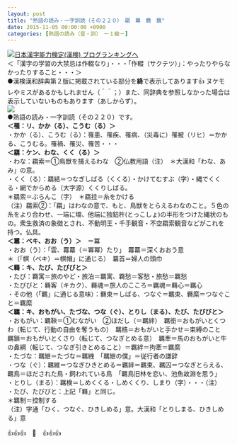```yaml
---
layout: post
title: "熟語の読み・一字訓読（その２２０）　羂　羃　羇　羈"
date: 2015-11-05 00:00:00 +0900
categories: [熟語の読み（音・訓）　ー１級－]
---
```


[![](/syuusyuu9701/assets/images/熟語の読み・一字訓読（その２２０）-羂-羃-羇-羈-br_c_3028_1.gif)](http://blog.with2.net/link.php?1659096:3028 "日本漢字能力検定(漢検) ブログランキングへ")[日本漢字能力検定(漢検) ブログランキングへ](http://blog.with2.net/link.php?1659096:3028)  
＜「漢字の学習の大禁忌は作輟なり」・・・「作輟（サクテツ）」：やったりやらなかったりすること・・・＞  
●漢検漢和辞典第２版に掲載されている部分を**絳**で表示してあります👍 ヌケモレやミスがあるかもしれません（＾＾；）また、同辞典を参照しなかった場合は表示していないものもあります（あしからず）。  
![](/syuusyuu9701/assets/images/熟語の読み・一字訓読（その２２０）-羂-羃-羇-羈-bd2f1f26101b069c035439626c743def.jpg)  
●熟語の読み・一字訓読（その２２０）です。  
**＜罹：リ、かか（る）、こうむ（る）＞**  
・かか（る）、こうむ（る）：罹患、罹疾、罹病、（災毒に）罹被（リヒ）＝かかる、こうむる。罹禍、罹災、罹苦・・・  
**＜羂：ケン、わな、くく（る）＞**  
・わな：羂索＝①鳥獣を捕えるわな　②仏教用語（注）　＊大漢和「わな、あみ」の意。  
・くく（る）：羂結＝つなぎしばる（くくる）・かけてむすぶ（字）・縄でくくる・網でからめる（大字源）くくりしばる。  
＊羂索＝ぶらんこ（字）　＊羂挂＝糸をかける　  
（注）羂索②：「羂」はわなの意で、もと、鳥獣をとらえるわなのこと。５色の糸をより合わせ、一端に環、他端に独鈷杵(とっこしょ)の半形をつけた縄状のもの。衆生救済の象徴とされ、不動明王・千手観音・不空羂索観音などがこれを持つ。仏具。  
**＜羃：ベキ、おお（う）＞**　＝冪  
・おお（う）：「雲、羃羃（＝冪冪）たり」　羃羃＝深くおおう意  
＊（「幎（ベキ）＝幎帽」に通じる）　羃首＝婦人の頭巾　  
**＜羇：キ、たび、たびびと＞**　  
・たび：羇寓＝旅のやど・旅泊＝羈寓、羇愁＝客愁・旅愁＝羈愁  
・たびびと：羇客（キカク）、羇魂＝旅人のこころ＝羈魂＝羇心＝羈心  
・その他（「羈」に通じる意味）：羇束＝しばる、つなぐ＝羈束、羇縻＝つなぐこと＝羈縻　  
**＜羈：キ、おもがい、たづな、つな（ぐ）、とりし（まる）、たび、たびびと＞**  
・おもがい：羈鞅＝①むながい　②ほだし（＝羈絆）　羈銜＝おもがいとくつわ（転じて、行動の自由を奪うもの）　羈梏＝おもがいと手かせ＝束縛のこと　羈鎖＝おもがいとくさり（転じて、つなぎとめる意）　羈牽＝馬のおもがいと牛の鼻綱（転じて、つなぎ引きとめること）＝羈絆＝拘牽＝羈縻  
・たづな：羈紲＝たづな＝羈絏　「羈紲の僕」＝従行者の謙辞  
・つな（ぐ）：羈維＝つなぎひきとめる＝羈絆＝羈束、羈囚＝つなぎとらえる、羈鳥＝ほだされた鳥・飼われている鳥　「羈鳥旧林を恋い、池魚故淵を思う」  
・とりし（まる）：羈検＝しめくくる・しめくくり、しまり（字）・・・（注）  
・たび、たびびと：上記「羇」と同じ。　  
＊羈制＝控制する  
（注）字通「ひく、つなぐ、ひきしめる」意。大漢和「とりしまる、ひきしめる」意  
  
👍👍👍　🐑　👍👍👍  
  
  